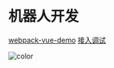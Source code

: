 # 机器人开发

[webpack-vue-demo](//github.com/virtual-bot/webpack-vue-demo)
[接入调试](guide/debug.md)

![color](#fff)
